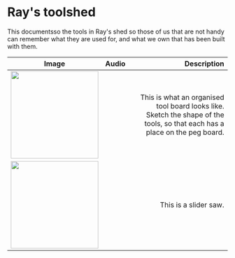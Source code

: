# Ray's toolshed

This documentsso  the tools in Ray's shed so those of us that are not handy can remember what they are used for, and what we own that has been built with them.

|      Image        |     Audio |     Description |
|-------------------|----------------:|----------------:|
| <a><img src="https://didycookie.github.io/rays_toolshed/images/toolboard.jpg" width="200px"> </a>| |This is what an organised tool board looks like. Sketch the shape of the tools, so that each has a place on the peg board. |
| <a><img src="https://didycookie.github.io/rays_toolshed/images/slider_saw.png" width="200px"> </a>| <audio> <source src="audio/slider_saw.m4a"> </audio>|This is a slider saw. |
